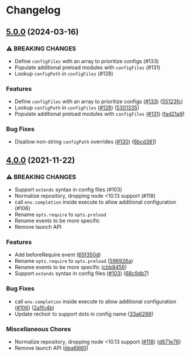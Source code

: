 # Changelog

## [5.0.0](https://www.github.com/gulpjs/liftoff/compare/v4.0.0...v5.0.0) (2024-03-16)


### ⚠ BREAKING CHANGES

* Define `configFiles` with an array to prioritize configs (#133)
* Populate additional preload modules with `configFiles` (#131)
* Lookup `configPath` in `configFiles` (#128)

### Features

* Define `configFiles` with an array to prioritize configs ([#133](https://www.github.com/gulpjs/liftoff/issues/133)) ([55123fc](https://www.github.com/gulpjs/liftoff/commit/55123fcb0b679aa8739a966c791e2bc1c20cdac6))
* Lookup `configPath` in `configFiles` ([#128](https://www.github.com/gulpjs/liftoff/issues/128)) ([5301335](https://www.github.com/gulpjs/liftoff/commit/5301335a9f2dea21c5802a05eb9f8abdfbbeed51))
* Populate additional preload modules with `configFiles` ([#131](https://www.github.com/gulpjs/liftoff/issues/131)) ([fad21a9](https://www.github.com/gulpjs/liftoff/commit/fad21a98d1a9b263f320a2258fef94328687a5a0))


### Bug Fixes

* Disallow non-string `configPath` overrides ([#130](https://www.github.com/gulpjs/liftoff/issues/130)) ([6bcd381](https://www.github.com/gulpjs/liftoff/commit/6bcd381f328463ff78a43b5b8af3fe6c62bf3bdb))

## [4.0.0](https://www.github.com/gulpjs/liftoff/compare/v3.1.0...v4.0.0) (2021-11-22)


### ⚠ BREAKING CHANGES

* Support `extends` syntax in config files (#103)
* Normalize repository, dropping node <10.13 support (#118)
* call `env.completion` inside execute to allow additional configuration (#106)
* Rename `opts.require` to `opts.preload`
* Rename events to be more specific
* Remove launch API

### Features

* Add beforeRequire event ([65f350d](https://www.github.com/gulpjs/liftoff/commit/65f350d0140f91467252f58489b5e13bc19f169e))
* Rename `opts.require` to `opts.preload` ([596926a](https://www.github.com/gulpjs/liftoff/commit/596926a177df254726715ffed7bc4b344e87bef0))
* Rename events to be more specific ([cbb8456](https://www.github.com/gulpjs/liftoff/commit/cbb8456e0273505d1ba237060aaebb7b79c26112))
* Support `extends` syntax in config files ([#103](https://www.github.com/gulpjs/liftoff/issues/103)) ([68c9db7](https://www.github.com/gulpjs/liftoff/commit/68c9db7fc4f26b7b9e3e91f8e8c6374d1a9dbb1f))


### Bug Fixes

* call `env.completion` inside execute to allow additional configuration ([#106](https://www.github.com/gulpjs/liftoff/issues/106)) ([2a1fc4b](https://www.github.com/gulpjs/liftoff/commit/2a1fc4b632e55effcd45ab3c48bd7aba0ce049bf))
* Update rechoir to support dots in config name ([33a6286](https://www.github.com/gulpjs/liftoff/commit/33a62869bc2474d4168f17f611dadbd66cc6adac))


### Miscellaneous Chores

* Normalize repository, dropping node <10.13 support ([#118](https://www.github.com/gulpjs/liftoff/issues/118)) ([d671e76](https://www.github.com/gulpjs/liftoff/commit/d671e7600bd96f3c6c23697575436e89fa407c99))
* Remove launch API ([dea6860](https://www.github.com/gulpjs/liftoff/commit/dea68609a669195f8d59df2164a5f4ba6e680004))
